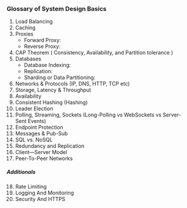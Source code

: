 
### Glossary of System Design Basics
1. Load Balancing
2. Caching
3. Proxies
    - Forward Proxy: 
    - Reverse Proxy: 
4. CAP Theorem ( Consistency, Availability, and Partition tolerance )
5. Databases
    - Database Indexing:
    - Replication:
    - Sharding or Data Partitioning:
6. Networks & Protocols (IP, DNS, HTTP, TCP etc)
7. Storage, Latency & Throughput
8. Availability
9. Consistent Hashing (Hashing)
10. Leader Election
11. Polling, Streaming, Sockets (Long-Polling vs WebSockets vs Server-Sent Events)
12. Endpoint Protection
13. Messages & Pub-Sub
14. SQL vs. NoSQL
15. Redundancy and Replication
16. Client—Server Model
17. Peer-To-Peer Networks
##### Additionals
18. Rate Limiting
19. Logging And Monitoring
20. Security And HTTPS

